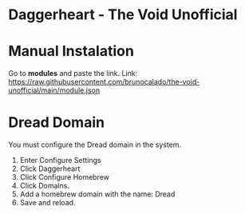 # Daggerheart - The Void Unofficial

# Manual Instalation
Go to **modules** and paste the link. 
Link: https://raw.githubusercontent.com/brunocalado/the-void-unofficial/main/module.json

# Dread Domain
You must configure the Dread domain in the system.
1. Enter Configure Settings
2. Click Daggerheart
3. Click Configure Homebrew
4. Click Domains.
5. Add a homebrew domain with the name: Dread
6. Save and reload.


